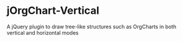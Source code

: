 # jOrgChart-Vertical
A jQuery plugin to draw tree-like structures such as OrgCharts in both vertical and horizontal modes
